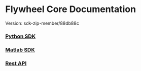 # Flywheel Core Documentation
Version: sdk-zip-member/88db88c

### [Python SDK](python/)

### [Matlab SDK](matlab/)

### [Rest API](swagger/index.html)

